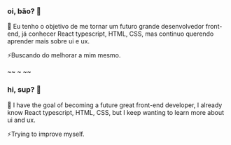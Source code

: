 ### oi, bão? 👋
🌱 Eu tenho o objetivo de me tornar um futuro grande desenvolvedor front-end, já conhecer React typescript, HTML, CSS, mas continuo querendo aprender mais sobre ui e ux.

⚡Buscando do melhorar a mim mesmo.

~~ ~ ~~
### hi, sup? 👋
🌱 I have the goal of becoming a future great front-end developer, I already know React typescript, HTML, CSS, but I keep wanting to learn more about ui and ux.

⚡Trying to improve myself.

<!--
**rascunhoDias/rascunhoDias** is a ✨ _special_ ✨ repository because its `README.md` (this file) appears on your GitHub profile.

Here are some ideas to get you started:

- 🔭 I’m currently working on ...
- 🌱 I’m currently learning ...
- 👯 I’m looking to collaborate on ...
- 🤔 I’m looking for help with ...
- 💬 Ask me about ...
- 📫 How to reach me: ...
- 😄 Pronouns: ...
- ⚡ Fun fact: ...
-->
